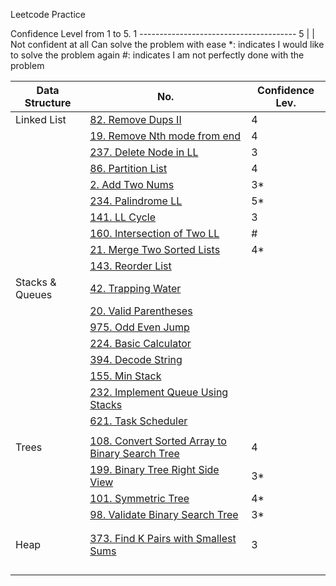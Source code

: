  Leetcode Practice 


Confidence Level from 1 to 5.
1 --------------------------------------- 5
|                                         |
Not confident at all                 Can solve the problem with ease 
\*: indicates I would like to solve the problem again 
\#: indicates I am not perfectly done with the problem 


| Data Structure | No. | Confidence Lev. |  
|----------------|-----|-----------------|
| Linked List | [82. Remove Dups II](https://github.com/Haabibi/algorithm_practice/blob/master/LeetCode/82.py) | 4 | 
|             | [19. Remove Nth mode from end](https://github.com/Haabibi/algorithm_practice/blob/master/LeetCode/19.py) | 4 |
|             | [237. Delete Node in LL](https://github.com/Haabibi/algorithm_practice/blob/master/LeetCode/237.py) | 3 | 
|             | [86. Partition List](https://github.com/Haabibi/algorithm_practice/blob/master/LeetCode/86.py) | 4 | 
|             | [2. Add Two Nums](https://github.com/Haabibi/algorithm_practice/blob/master/LeetCode/2.py) | 3\* | 
|             | [234. Palindrome LL](https://github.com/haabibi/algorithm_practice/blob/master/LeetCode/234.py) | 5\* | 
|             | [141. LL Cycle](https://github.com/haabibi/algorithm_practice/blob/master/LeetCode/141.py) | 3 | 
|             | [160. Intersection of Two LL](https://github.com/haabibi/algorithm_practice/blob/master/LeetCode/160.py) | \# |
|             | [21. Merge Two Sorted Lists](http://github.com/haabibi/algorithm_practice/blob/master/LeetCode/21.py) | 4\* | 
|             | [143. Reorder List](http://github.com/haabibi/algorithm_practice/blob/master/LeetCode/143.py) | | 
| Stacks & Queues | [42. Trapping Water]() | | 
|             | [20. Valid Parentheses]() | | 
|             | [975. Odd Even Jump]() | | 
|             | [224. Basic Calculator]() | | 
|             | [394. Decode String]() | | 
|             | [155. Min Stack]() | | 
|             | [232. Implement Queue Using Stacks]() | | 
|             | [621. Task Scheduler]() | | 
|             | []() | | 
|Trees        | [108. Convert Sorted Array to Binary Search Tree](http://github.com/haabibi/algorithm_practice/blob/master/LeetCode/108.py) | 4 | 
|             | [199. Binary Tree Right Side View](http://github.com/haabibi/algorithm_practice/blob/master/LeetCode/199.py) | 3\* | 
|             | [101. Symmetric Tree](http://github.com/haabibi/algorithm_practice/blob/master/LeetCode/101.py) | 4\* | 
|             | [98. Validate Binary Search Tree](http://github.com/haabibi/algorithm_practice/blob/master/LeetCode/98.py) | 3\* | 
|             | []() | | 
|             | []() | | 
|Heap         | [373. Find K Pairs with Smallest Sums](http://github.com/haabibi/algorithm_practice/blob/master/LeetCode/373.py) | 3 | 
|             | []() | | 
|             | []() | | 
|             | []() | | 
|             | []() | | 

